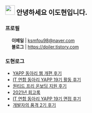 <!--
**ksmfou98/ksmfou98** is a ✨ _special_ ✨ repository because its `README.md` (this file) appears on your GitHub profile.

Here are some ideas to get you started:

- 🔭 I’m currently working on ...
- 🌱 I’m currently learning ...
- 👯 I’m looking to collaborate on ...
- 🤔 I’m looking for help with ...
- 💬 Ask me about ...
- 📫 How to reach me: ...
- 😄 Pronouns: ...
- ⚡ Fun fact: ...
-->



## <img src="https://media.giphy.com/media/ObNTw8Uzwy6KQ/giphy.gif" width="30" /> 안녕하세요 이도현입니다.

### 프로필




<img src="https://abs-0.twimg.com/emoji/v2/svg/1f4e9.svg" width="16" /> <b>이메일</b> | ksmfou98@naver.com
<br />
<img src="https://abs-0.twimg.com/emoji/v2/svg/1f4d2.svg" width="16" /> <b>블로그</b> | <a href="https://doiler.tistory.com"  target="_blank" >https://doiler.tistory.com</a>
<br />

### 도현로그

- [YAPP 동아리 웹 개편 후기](https://doiler.tistory.com/68)
- [IT 연합 동아리 YAPP 19기 활동 후기](https://doiler.tistory.com/36)
- [원티드 프리 온보딩 지원 후기](https://doiler.tistory.com/27)
- [2021년 회고록](https://doiler.tistory.com/9)
- [IT 연합 동아리 YAPP 19기 면접 후기](https://doiler.tistory.com/5)
- [개발자의 품격 2기 후기](https://doiler.tistory.com/6)
 

